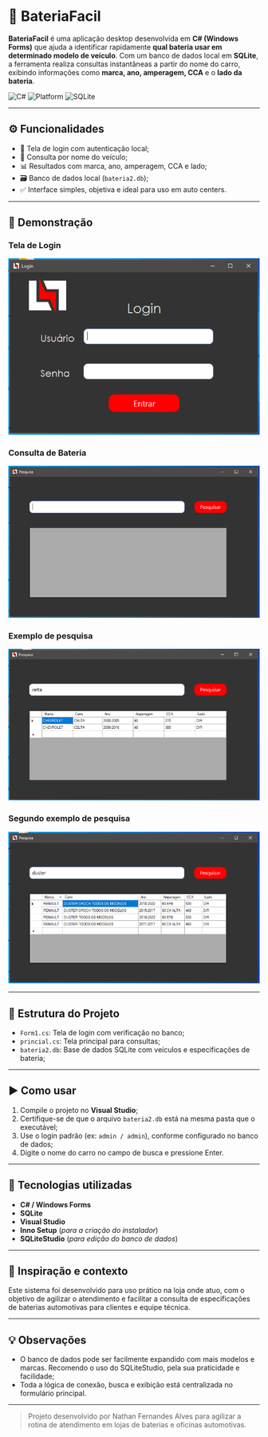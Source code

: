 # 🔋 BateriaFacil

**BateriaFacil** é uma aplicação desktop desenvolvida em **C# (Windows Forms)** que ajuda a identificar rapidamente **qual bateria usar em determinado modelo de veículo**. Com um banco de dados local em **SQLite**, a ferramenta realiza consultas instantâneas a partir do nome do carro, exibindo informações como **marca, ano, amperagem, CCA** e o **lado da bateria**.

![C#](https://img.shields.io/badge/Language-C%23-blue.svg)
![Platform](https://img.shields.io/badge/Platform-Windows-blue)
![SQLite](https://img.shields.io/badge/Database-SQLite-lightgrey)

---

## ⚙️ Funcionalidades

- 🔐 Tela de login com autenticação local;
- 🚗 Consulta por nome do veículo;
- 📊 Resultados com marca, ano, amperagem, CCA e lado;
- 🗃️ Banco de dados local (`bateria2.db`);
- ✅ Interface simples, objetiva e ideal para uso em auto centers.

---

## 📸 Demonstração

### Tela de Login  
![Tela de Login](docs/telalogin.png)

### Consulta de Bateria  
<img src="docs/consulta.png" alt="Consulta de Bateria" width="650"/>

### Exemplo de pesquisa
![Resultado de pesquisa](docs/procurou.png)

### Segundo exemplo de pesquisa
![Resultado de pesquisa](docs/consulta2.png)

---

## 📁 Estrutura do Projeto

- `Form1.cs`: Tela de login com verificação no banco;
- `princial.cs`: Tela principal para consultas;
- `bateria2.db`: Base de dados SQLite com veículos e especificações de bateria;

---

## ▶️ Como usar

1. Compile o projeto no **Visual Studio**;
2. Certifique-se de que o arquivo `bateria2.db` está na mesma pasta que o executável;
3. Use o login padrão (ex: `admin / admin`), conforme configurado no banco de dados;
4. Digite o nome do carro no campo de busca e pressione Enter.

---

## 🧠 Tecnologias utilizadas

- **C# / Windows Forms**
- **SQLite**
- **Visual Studio**
- **Inno Setup** (*para a criação do instalador*)
- **SQLiteStudio** (*para edição do banco de dados*)

---

## 🏪 Inspiração e contexto

Este sistema foi desenvolvido para uso prático na loja onde atuo, com o objetivo de agilizar o atendimento e facilitar a consulta de especificações de baterias automotivas para clientes e equipe técnica.

---

## 💡 Observações

- O banco de dados pode ser facilmente expandido com mais modelos e marcas. Recomendo o uso do SQLiteStudio, pela sua praticidade e facilidade;
- Toda a lógica de conexão, busca e exibição está centralizada no formulário principal.

---

> Projeto desenvolvido por Nathan Fernandes Alves para agilizar a rotina de atendimento em lojas de baterias e oficinas automotivas.
